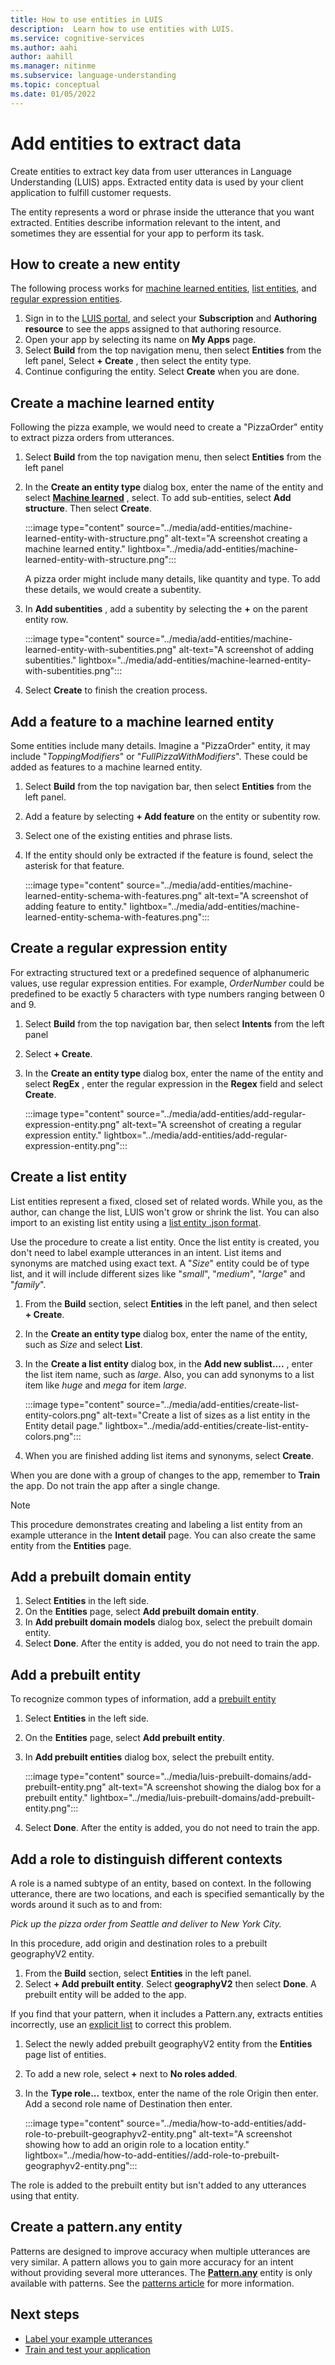 ```yaml
---
title: How to use entities in LUIS
description:  Learn how to use entities with LUIS.
ms.service: cognitive-services
ms.author: aahi
author: aahill
ms.manager: nitinme
ms.subservice: language-understanding
ms.topic: conceptual
ms.date: 01/05/2022
---
```


# Add entities to extract data

Create entities to extract key data from user utterances in Language Understanding (LUIS) apps. Extracted entity data is used by your client application to fulfill customer requests.

The entity represents a word or phrase inside the utterance that you want extracted. Entities describe information relevant to the intent, and sometimes they are essential for your app to perform its task.

## How to create a new entity

The following process works for [machine learned entities](../concepts/entities.md#machine-learned-ml-entity), [list entities](../concepts/entities.md#list-entity), and [regular expression entities](../concepts/entities.md#regex-entity).

1. Sign in to the [LUIS portal](https://www.luis.ai/), and select your  **Subscription**  and  **Authoring resource**  to see the apps assigned to that authoring resource.
2. Open your app by selecting its name on  **My Apps**  page.
3. Select **Build** from the top navigation menu, then select **Entities** from the left panel, Select  **+ Create** , then select the entity type.
4. Continue configuring the entity. Select  **Create**  when you are done.

## Create a machine learned entity
Following the pizza example, we would need to create a "PizzaOrder" entity to extract pizza orders from utterances.

1. Select **Build** from the top navigation menu, then select **Entities** from the left panel
2. In the  **Create an entity type**  dialog box, enter the name of the entity and select  [**Machine learned**](../concepts/entities.md#machine-learned-ml-entity) , select. To add sub-entities, select  **Add structure**. Then select  **Create**.

    :::image type="content" source="../media/add-entities/machine-learned-entity-with-structure.png" alt-text="A screenshot creating a machine learned entity." lightbox="../media/add-entities/machine-learned-entity-with-structure.png":::

    A pizza order might include many details, like quantity and type. To add these details, we would create a subentity.

3. In  **Add subentities** , add a subentity by selecting the  **+**  on the parent entity row.

    :::image type="content" source="../media/add-entities/machine-learned-entity-with-subentities.png" alt-text="A screenshot of adding subentities." lightbox="../media/add-entities/machine-learned-entity-with-subentities.png":::

4. Select  **Create**  to finish the creation process.

## Add a feature to a machine learned entity
Some entities include many details. Imagine a "PizzaOrder" entity, it may include "_ToppingModifiers_" or "_FullPizzaWithModifiers_". These could be added as features to a machine learned entity.

1. Select **Build** from the top navigation bar, then select **Entities** from the left panel.
2. Add a feature by selecting  **+ Add feature**  on the entity or subentity row.
3. Select one of the existing entities and phrase lists.
4. If the entity should only be extracted if the feature is found, select the asterisk for that feature.

    :::image type="content" source="../media/add-entities/machine-learned-entity-schema-with-features.png" alt-text="A screenshot of adding feature to entity." lightbox="../media/add-entities/machine-learned-entity-schema-with-features.png":::

## Create a regular expression entity
For extracting structured text or a predefined sequence of alphanumeric values, use regular expression entities. For example, _OrderNumber_ could be predefined to be exactly 5 characters with type numbers ranging between 0 and 9.

1. Select **Build** from the top navigation bar, then select **Intents** from the left panel
2. Select  **+ Create**.
3. In the  **Create an entity type**  dialog box, enter the name of the entity and select  **RegEx** , enter the regular expression in the  **Regex**  field and select  **Create**.
 
    :::image type="content" source="../media/add-entities/add-regular-expression-entity.png" alt-text="A screenshot of creating a regular expression entity." lightbox="../media/add-entities/add-regular-expression-entity.png":::

## Create a list entity

List entities represent a fixed, closed set of related words. While you, as the author, can change the list, LUIS won't grow or shrink the list. You can also import to an existing list entity using a [list entity .json format](../reference-entity-list.md#example-json-to-import-into-list-entity).

Use the procedure to create a list entity. Once the list entity is created, you don't need to label example utterances in an intent. List items and synonyms are matched using exact text. A "_Size_" entity could be of type list, and it will include different sizes like "_small_", "_medium_", "_large_" and "_family_".

1. From the  **Build**  section, select  **Entities**  in the left panel, and then select  **+ Create**.
2. In the  **Create an entity type**  dialog box, enter the name of the entity, such as _Size_ and select  **List**.
3. In the  **Create a list entity**  dialog box, in the  **Add new sublist....** , enter the list item name, such as _large_. Also, you can add synonyms to a list item like _huge_ and _mega_ for item _large_.

    :::image type="content" source="../media/add-entities/create-list-entity-colors.png" alt-text="Create a list of sizes as a list entity in the Entity detail page." lightbox="../media/add-entities/create-list-entity-colors.png":::

4. When you are finished adding list items and synonyms, select  **Create**.

When you are done with a group of changes to the app, remember to  **Train**  the app. Do not train the app after a single change.

> [!NOTE]
> This procedure demonstrates creating and labeling a list entity from an example utterance in the **Intent detail** page. You can also create the same entity from the **Entities** page.

## Add a prebuilt domain entity

1. Select  **Entities**  in the left side.
2. On the  **Entities**  page, select  **Add prebuilt domain entity**.
3. In  **Add prebuilt domain models**  dialog box, select the prebuilt domain entity.
4. Select  **Done**. After the entity is added, you do not need to train the app.

## Add a prebuilt entity
To recognize common types of information, add a [prebuilt entity](../concepts/entities.md#prebuilt-entities)
1. Select  **Entities**  in the left side.
2. On the  **Entities**  page, select  **Add prebuilt entity**.
3. In  **Add prebuilt entities**  dialog box, select the prebuilt entity.

    :::image type="content" source="../media/luis-prebuilt-domains/add-prebuilt-entity.png" alt-text="A screenshot showing the dialog box for a prebuilt entity." lightbox="../media/luis-prebuilt-domains/add-prebuilt-entity.png":::

4. Select  **Done**. After the entity is added, you do not need to train the app.

## Add a role to distinguish different contexts
A role is a named subtype of an entity, based on context. In the following utterance, there are two locations, and each is specified semantically by the words around it such as to and from:

_Pick up the pizza order from Seattle and deliver to New York City._

In this procedure, add origin and destination roles to a prebuilt geographyV2 entity.

1. From the  **Build**  section, select  **Entities**  in the left panel.
2. Select  **+ Add prebuilt entity**. Select  **geographyV2**  then select  **Done**. A prebuilt entity will be added to the app.

If you find that your pattern, when it includes a Pattern.any, extracts entities incorrectly, use an [explicit list](../reference-pattern-syntax.md#explicit-lists) to correct this problem.

1. Select the newly added prebuilt geographyV2 entity from the  **Entities**  page list of entities.
2. To add a new role, select  **+**  next to  **No roles added**.
3. In the  **Type role...**  textbox, enter the name of the role Origin then enter. Add a second role name of Destination then enter.

    :::image type="content" source="../media/how-to-add-entities/add-role-to-prebuilt-geographyv2-entity.png" alt-text="A screenshot showing how to add an origin role to a location entity." lightbox="../media/how-to-add-entities//add-role-to-prebuilt-geographyv2-entity.png":::

The role is added to the prebuilt entity but isn't added to any utterances using that entity.

## Create a pattern.any entity
Patterns are designed to improve accuracy when multiple utterances are very similar. A pattern allows you to gain more accuracy for an intent without providing several more utterances. The  [**Pattern.any**](../concepts/entities.md#patternany-entity) entity is only available with patterns. See the [patterns article](../concepts/patterns-features.md) for more information. 

## Next steps

* [Label your example utterances](label-utterances.md)
* [Train and test your application](train-test.md)
